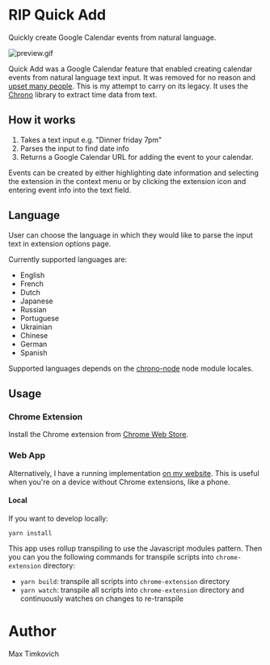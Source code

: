 # RIP Quick Add

Quickly create Google Calendar events from natural language.

![preview.gif](https://raw.githubusercontent.com/mtimkovich/rip_quick_add/main/preview.gif)

Quick Add was a Google Calendar feature that enabled creating calendar events from natural language text input. It was removed for no reason and [upset many people][support]. This is my attempt to carry on its legacy. It uses the [Chrono][chrono] library to extract time data from text.

## How it works

1. Takes a text input e.g. "Dinner friday 7pm"
2. Parses the input to find date info
3. Returns a Google Calendar URL for adding the event to your calendar.

Events can be created by either highlighting date information and selecting the extension in the context menu or by clicking the extension icon and entering event info into the text field.

## Language

User can choose the language in which they would like to parse the input text in extension options page.

Currently supported languages are:
* English
* French
* Dutch
* Japanese
* Russian
* Portuguese
* Ukrainian
* Chinese
* German
* Spanish

Supported languages depends on the [chrono-node](https://github.com/wanasit/chrono) node module locales.

## Usage

### Chrome Extension
Install the Chrome extension from [Chrome Web Store][webstore].

### Web App
Alternatively, I have a running implementation [on my website][max]. This is useful when you're on a device without Chrome extensions, like a phone.

#### Local
If you want to develop locally:

```
yarn install
```

This app uses rollup transpiling to use the Javascript modules pattern.
Then you can you the following commands for transpile scripts into `chrome-extension` directory:
* `yarn build`: transpile all scripts into `chrome-extension` directory
* `yarn watch`: transpile all scripts into `chrome-extension` directory and continuously watches on changes to re-transpile

# Author

Max Timkovich

[support]: https://support.google.com/calendar/thread/55538170/can-quick-add-be-reinstated?hl=en
[docs]: https://github.com/InteractionDesignFoundation/add-event-to-calendar-docs/blob/main/services/google.md#google
[max]: https://timkovi.ch/rip_quick_add
[chrono]: https://github.com/wanasit/chrono
[webstore]: https://chrome.google.com/webstore/detail/rip-quick-add/einookkhlkagdckkngcebldmicpilpmk
